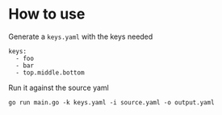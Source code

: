 # How to use

Generate a `keys.yaml` with the keys needed
```
keys:
  - foo
  - bar
  - top.middle.bottom
```

Run it against the source yaml
```
go run main.go -k keys.yaml -i source.yaml -o output.yaml
```